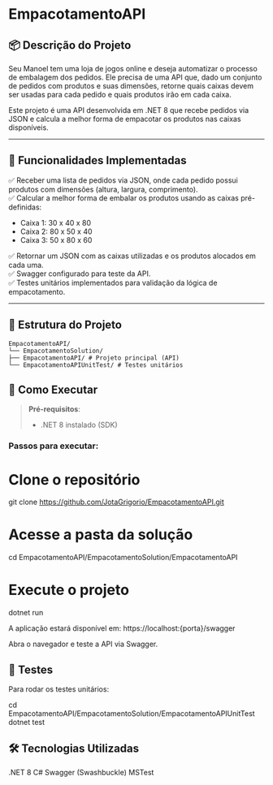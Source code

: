 # EmpacotamentoAPI

## 📦 Descrição do Projeto

Seu Manoel tem uma loja de jogos online e deseja automatizar o processo de embalagem dos pedidos. Ele precisa de uma API que, dado um conjunto de pedidos com produtos e suas dimensões, retorne quais caixas devem ser usadas para cada pedido e quais produtos irão em cada caixa.

Este projeto é uma API desenvolvida em .NET 8 que recebe pedidos via JSON e calcula a melhor forma de empacotar os produtos nas caixas disponíveis.

---

## 🚀 Funcionalidades Implementadas

✅ Receber uma lista de pedidos via JSON, onde cada pedido possui produtos com dimensões (altura, largura, comprimento).  
✅ Calcular a melhor forma de embalar os produtos usando as caixas pré-definidas:
- Caixa 1: 30 x 40 x 80
- Caixa 2: 80 x 50 x 40
- Caixa 3: 50 x 80 x 60

✅ Retornar um JSON com as caixas utilizadas e os produtos alocados em cada uma.  
✅ Swagger configurado para teste da API.  
✅ Testes unitários implementados para validação da lógica de empacotamento.

---

## 📂 Estrutura do Projeto

```
EmpacotamentoAPI/
└── EmpacotamentoSolution/
├── EmpacotamentoAPI/ # Projeto principal (API)
└── EmpacotamentoAPIUnitTest/ # Testes unitários

```

## 📝 Como Executar

> **Pré-requisitos**:
> - .NET 8 instalado (SDK)

### Passos para executar:

# Clone o repositório
git clone https://github.com/JotaGrigorio/EmpacotamentoAPI.git

# Acesse a pasta da solução
cd EmpacotamentoAPI/EmpacotamentoSolution/EmpacotamentoAPI

# Execute o projeto
dotnet run

A aplicação estará disponível em:
https://localhost:{porta}/swagger

Abra o navegador e teste a API via Swagger.

## 🧪 Testes
Para rodar os testes unitários:

cd EmpacotamentoAPI/EmpacotamentoSolution/EmpacotamentoAPIUnitTest
dotnet test

## 🛠️ Tecnologias Utilizadas
.NET 8
C#
Swagger (Swashbuckle)
MSTest

